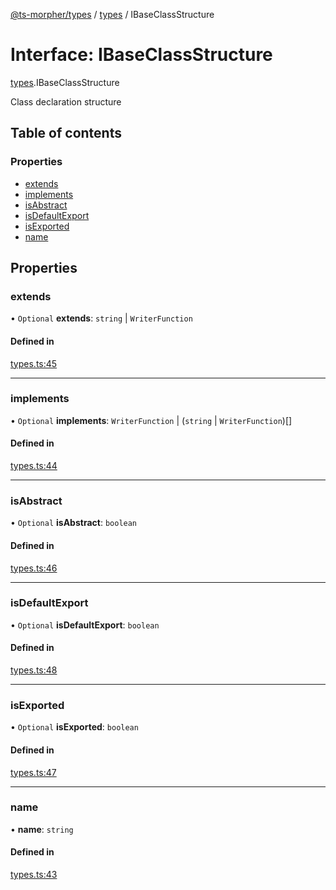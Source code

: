 [@ts-morpher/types](../README.md) / [types](../modules/types.md) / IBaseClassStructure

# Interface: IBaseClassStructure

[types](../modules/types.md).IBaseClassStructure

Class declaration structure

## Table of contents

### Properties

- [extends](types.IBaseClassStructure.md#extends)
- [implements](types.IBaseClassStructure.md#implements)
- [isAbstract](types.IBaseClassStructure.md#isabstract)
- [isDefaultExport](types.IBaseClassStructure.md#isdefaultexport)
- [isExported](types.IBaseClassStructure.md#isexported)
- [name](types.IBaseClassStructure.md#name)

## Properties

### extends

• `Optional` **extends**: `string` \| `WriterFunction`

#### Defined in

[types.ts:45](https://github.com/linbudu599/morpher/blob/387f7fa/packages/types/src/types.ts#L45)

___

### implements

• `Optional` **implements**: `WriterFunction` \| (`string` \| `WriterFunction`)[]

#### Defined in

[types.ts:44](https://github.com/linbudu599/morpher/blob/387f7fa/packages/types/src/types.ts#L44)

___

### isAbstract

• `Optional` **isAbstract**: `boolean`

#### Defined in

[types.ts:46](https://github.com/linbudu599/morpher/blob/387f7fa/packages/types/src/types.ts#L46)

___

### isDefaultExport

• `Optional` **isDefaultExport**: `boolean`

#### Defined in

[types.ts:48](https://github.com/linbudu599/morpher/blob/387f7fa/packages/types/src/types.ts#L48)

___

### isExported

• `Optional` **isExported**: `boolean`

#### Defined in

[types.ts:47](https://github.com/linbudu599/morpher/blob/387f7fa/packages/types/src/types.ts#L47)

___

### name

• **name**: `string`

#### Defined in

[types.ts:43](https://github.com/linbudu599/morpher/blob/387f7fa/packages/types/src/types.ts#L43)
